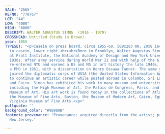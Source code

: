 ```yaml
---
SALE: '2565'
REFNO: "778767"
LOT: "44"
LOW: "4000"
HIGH: "6000"
DESCRIPT: WALTER AUGUSTUS SIMON  (1916 - 1979)
CROSSHEAD: Untitled (Study in Brown).
year: 1955
TYPESET: "<p>Casein on press board, circa 1955-60. 508x203 mm; 20x8 inches. Signed
  in casein, lower right.<br><br>Born in Brooklyn, Walter Augustus Simon studied art
  at Pratt Institute, the National Academy of Design and New York University in the
  1930s. After army service during World War II and with help of the G.I. Bill, Simon
  re-entered NYU and earned a BS and MA in art history the late 1940s, and finally
  a PhD in 1961, with a dissertation on Henry Ossawa Tanner. The same year, Simon
  joined the diplomatic corps of USIA (the United States Information Agency) and managed
  to continue an artistic career while posted abroad in Colombo, Sri Lanka, Kabul
  and Cairo. Simon has exhibited his work in many museum and university galleries
  including the High Museum of Art, the Palais de Congress, Paris, and Spelman College
  Museum of Art. His art work is found today in the collections of Atlanta University,
  the Museum of Fine Arts, Boston, the Museum of Modern Art, Cairo, Egypt and the
  Virginia Museum of Fine Arts.</p>"
pullquote: ''
background_color: "#9B9B9B"
footnote_provenance: 'Provenance: acquired directly from the artist; private collection,
  New Jersey.'

---
```

